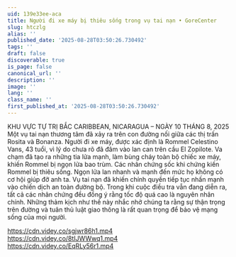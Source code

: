 ```yaml
---
uid: 139e33ee-aca
title: Người đi xe máy bị thiêu sống trong vụ tai nạn • GoreCenter
slug: htczlg
alias: ''
published_date: '2025-08-28T03:50:26.730492'
tags: ''
draft: false
discoverable: true
is_page: false
canonical_url: ''
description: ''
image: ''
lang: ''
class_name: ''
first_published_at: '2025-08-28T03:50:26.730492'
---
```


KHU VỰC TỰ TRỊ BẮC CARIBBEAN, NICARAGUA – NGÀY 10 THÁNG 8, 2025  
Một vụ tai nạn thương tâm đã xảy ra trên con đường nối giữa các thị trấn Rosita và Bonanza. Người đi xe máy, được xác định là Rommel Celestino Vans, 43 tuổi, vì lý do chưa rõ đã đâm vào lan can trên cầu El Zopilote. Va chạm đã tạo ra những tia lửa mạnh, làm bùng cháy toàn bộ chiếc xe máy, khiến Rommel bị ngọn lửa bao trùm. Các nhân chứng sốc khi chứng kiến Rommel bị thiêu sống. Ngọn lửa lan nhanh và mạnh đến mức họ không có cơ hội giúp đỡ anh ta. Vụ tai nạn đã khiến chính quyền tiếp tục nhấn mạnh vào chiến dịch an toàn đường bộ. Trong khi cuộc điều tra vẫn đang diễn ra, tất cả các nhân chứng đều đồng ý rằng tốc độ quá cao là nguyên nhân chính. Những thảm kịch như thế này nhắc nhở chúng ta rằng sự thận trọng trên đường và tuân thủ luật giao thông là rất quan trọng để bảo vệ mạng sống của mọi người.  

https://cdn.videy.co/sgjwr86h1.mp4  
https://cdn.videy.co/8tIJWWwq1.mp4  
https://cdn.videy.co/EqRLy56r1.mp4
